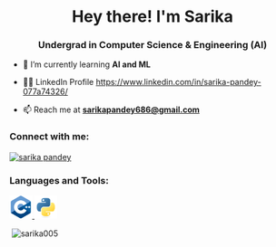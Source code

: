 <h1 align="center">Hey there! I'm Sarika</h1>
<h3 align="center">Undergrad in Computer Science & Engineering (AI)</h3>

- 🌱 I’m currently learning **AI and ML**

- 👨‍💻 LinkedIn Profile https://www.linkedin.com/in/sarika-pandey-077a74326/

- 📫 Reach me at **sarikapandey686@gmail.com**

<h3 align="left">Connect with me:</h3>
<p align="left">
<a href="https://linkedin.com/in/sarika pandey" target="blank"><img align="center" src="https://raw.githubusercontent.com/rahuldkjain/github-profile-readme-generator/master/src/images/icons/Social/linked-in-alt.svg" alt="sarika pandey" height="30" width="40" /></a>
</p>

<h3 align="left">Languages and Tools:</h3>
<p align="left"> <a href="https://www.w3schools.com/cpp/" target="_blank" rel="noreferrer"> <img src="https://raw.githubusercontent.com/devicons/devicon/master/icons/cplusplus/cplusplus-original.svg" alt="cplusplus" width="40" height="40"/> </a> <a href="https://www.python.org" target="_blank" rel="noreferrer"> <img src="https://raw.githubusercontent.com/devicons/devicon/master/icons/python/python-original.svg" alt="python" width="40" height="40"/> </a> </p>

<p>&nbsp;<img align="center" src="https://github-readme-stats.vercel.app/api?username=sarika005&show_icons=true&locale=en" alt="sarika005" /></p>


